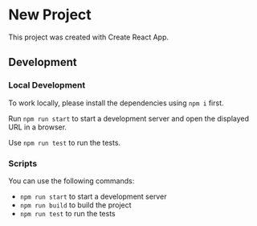 # New Project

This project was created with Create React App.

## Development

### Local Development

To work locally, please install the dependencies using `npm i` first.

Run `npm run start` to start a development server and open the displayed URL in a browser.

Use `npm run test` to run the tests.

### Scripts

You can use the following commands:

- `npm run start` to start a development server
- `npm run build` to build the project
- `npm run test` to run the tests
